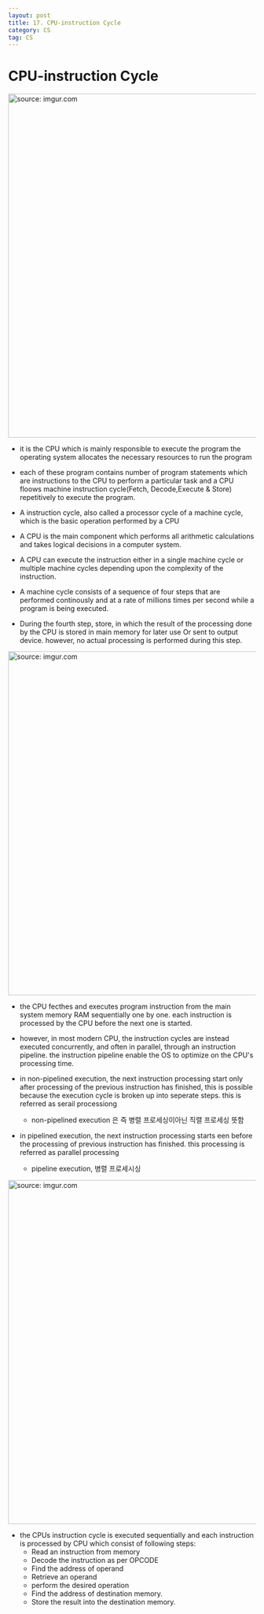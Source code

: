 ```yaml
---
layout: post
title: 17. CPU-instruction Cycle
category: CS
tag: CS
---
```


# CPU-instruction Cycle

<a href="https://postimg.cc/1nTT2MRV"><img src="https://i.postimg.cc/gjkWwBfs/Capture.jpg" width="700px" title="source: imgur.com" /><a>

- it is the CPU which is mainly responsible to execute the program the operating system allocates the necessary resources to run the program

- each of these program contains number of program statements which are instructions to the CPU to perform a particular task and a CPU floows machine instruction cycle(Fetch, Decode,Execute & Store) repetitively to execute the program.

- A instruction cycle, also called a processor cycle of a machine cycle, which is the basic operation performed by a CPU

- A CPU is the main component which performs all arithmetic calculations and takes logical decisions in a computer system.

- A CPU can execute the instruction either in a single machine cycle or multiple machine cycles depending upon the complexity of the instruction.

- A machine cycle consists of a sequence of four steps that are performed continously and at a rate of millions times per second while a program is being executed.

- During the fourth step, store, in which the result of the processing done by the CPU is stored in main memory for later use Or sent to output device. however, no actual processing is performed during this step.

<a href="https://postimg.cc/CnT7b2L7"><img src="https://i.postimg.cc/T1hsv8zz/Capture.jpg" width="700px" title="source: imgur.com" /><a>

- the CPU fecthes and executes program instruction from the main system memory RAM sequentially one by one. each instruction is processed by the CPU before the next one is started.

- however, in most modern CPU, the instruction cycles are instead executed concurrently, and often in parallel, through an instruction pipeline. the instruction pipeline enable the OS to optimize on the CPU's processing time.

- in non-pipelined execution, the next instruction processing start only after processing of the previous instruction has finished, this is possible because the execution cycle is broken up into seperate steps. this is referred as serail processiong
  - non-pipelined execution 은 즉 병렬 프로세싱이아닌 직렬 프로세싱 뜻함
- in pipelined execution, the next instruction processing starts een before the processing of previous instruction has finished. this processing is referred as parallel processing
  - pipeline execution, 병렬 프로세시싱

<a href="https://postimg.cc/jwrv79jX"><img src="https://i.postimg.cc/mDPn0Wf0/Capture.jpg" width="700px" title="source: imgur.com" /><a>

  - the CPUs instruction cycle is executed sequentially and each instruction is processed by CPU which consist of following steps:
    - Read an instruction from memory
    - Decode the instruction as per OPCODE
    - Find the address of operand
    - Retrieve an operand
    - perform the desired operation
    - Find the address of destination memory.
    - Store the result into the destination memory.
